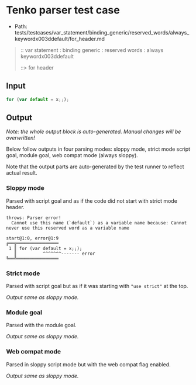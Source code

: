 # Tenko parser test case

- Path: tests/testcases/var_statement/binding_generic/reserved_words/always_keywordx003ddefault/for_header.md

> :: var statement : binding generic : reserved words : always keywordx003ddefault
>
> ::> for header

## Input

`````js
for (var default = x;;);
`````

## Output

_Note: the whole output block is auto-generated. Manual changes will be overwritten!_

Below follow outputs in four parsing modes: sloppy mode, strict mode script goal, module goal, web compat mode (always sloppy).

Note that the output parts are auto-generated by the test runner to reflect actual result.

### Sloppy mode

Parsed with script goal and as if the code did not start with strict mode header.

`````
throws: Parser error!
  Cannot use this name (`default`) as a variable name because: Cannot never use this reserved word as a variable name

start@1:0, error@1:9
╔══╦════════════════
 1 ║ for (var default = x;;);
   ║          ^^^^^^^------- error
╚══╩════════════════

`````

### Strict mode

Parsed with script goal but as if it was starting with `"use strict"` at the top.

_Output same as sloppy mode._

### Module goal

Parsed with the module goal.

_Output same as sloppy mode._

### Web compat mode

Parsed in sloppy script mode but with the web compat flag enabled.

_Output same as sloppy mode._
